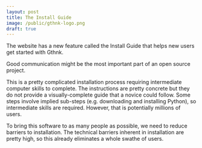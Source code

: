 ```yaml
---
layout: post
title: The Install Guide
image: /public/gthnk-logo.png
draft: true
---
```


The website has a new feature called the Install Guide that helps new users get started with Gthnk.

Good communication might be the most important part of an open source project.

This is a pretty complicated installation process requiring intermediate computer skills to complete.
The instructions are pretty concrete but they do not provide a visually-complete guide that a novice could follow.
Some steps involve implied sub-steps (e.g. downloading and installing Python), so intermediate skills are required.
However, that is potentially millions of users.

To bring this software to as many people as possible, we need to reduce barriers to installation.
The technical barriers inherent in installation are pretty high, so this already eliminates a whole swathe of users.

